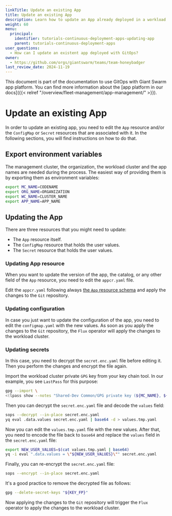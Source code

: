 ```yaml
---
linkTitle: Update an existing App
title: Update an existing App
description: Learn how to update an App already deployed in a workload cluster with GitOps.
weight: 60
menu:
  principal:
    identifier: tutorials-continuous-deployment-apps-updating-app
    parent: tutorials-continuous-deployment-apps
user_questions:
  - How can I update an existent app deployed with GitOps?
owner:
  - https://github.com/orgs/giantswarm/teams/team-honeybadger
last_review_date: 2024-11-19
---
```


This document is part of the documentation to use GitOps with Giant Swarm app platform. You can find more information about the [app platform in our docs]({{< relref "/overview/fleet-management/app-management/" >}}).

# Update an existing App

In order to update an existing app, you need to edit the `App` resource and/or the `ConfigMap` or `Secret` resources that are associated with it. In the following sections, you will find instructions on how to do that.

## Export environment variables

The management cluster, the organization, the workload cluster and the app names are needed during the process. The easiest way of providing them is by exporting them as environment variables:

```sh
export MC_NAME=CODENAME
export ORG_NAME=ORGANIZATION
export WC_NAME=CLUSTER_NAME
export APP_NAME=APP_NAME
```

## Updating the App

There are three resources that you might need to update:

- The `App` resource itself.
- The `ConfigMap` resource that holds the user values.
- The `Secret` resource that holds the user values.

### Updating App resource

When you want to update the version of the app, the catalog, or any other field of the `App` resource, you need to edit the `appcr.yaml` file.

Edit the `appcr.yaml` following always [the `App` resource schema](https://docs.giantswarm.io/use-the-api/management-api/crd/apps.application.giantswarm.io/) and apply the changes to the `Git` repository.

### Updating configuration

In case you just want to update the configuration of the app, you need to edit the `configmap.yaml` with the new values. As soon as you apply the changes to the `Git` repository, the `Flux` operator will apply the changes to the workload cluster.

### Updating secrets

In this case, you need to decrypt the `secret.enc.yaml` file before editing it. Then you perform the changes and encrypt the file again.

Import the workload cluster private `GPG` key from your key chain tool. In our example, you see `LastPass` for this purpose:

```sh
gpg --import \
<(lpass show --notes "Shared-Dev Common/GPG private key (${MC_NAME}, ${WC_NAME}, Flux)")
```

Then you can decrypt the `secret.enc.yaml` file and decode the `values` field:

```sh
sops --decrypt --in-place secret.enc.yaml
yq eval .data.values secret.enc.yaml | base64 -d > values.tmp.yaml
```

Now you can edit the `values.tmp.yaml` file with the new values. After that, you need to encode the file back to `base64` and replace the `values` field in the `secret.enc.yaml` file:

```sh
export NEW_USER_VALUES=$(cat values.tmp.yaml | base64)
yq -i eval ".data.values = \"${NEW_USER_VALUES}\"" secret.enc.yaml
```

Finally, you can re-encrypt the `secret.enc.yaml` file:

```sh
sops --encrypt --in-place secret.enc.yaml
```

It's a good practice to remove the decrypted file as follows:

```sh
gpg --delete-secret-keys "${KEY_FP}"
```

Now applying the changes to the `Git` repository will trigger the `Flux` operator to apply the changes to the workload cluster.

